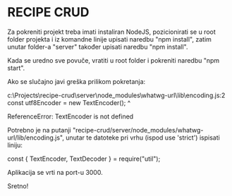 # RECIPE CRUD

Za pokreniti projekt treba imati instaliran NodeJS, pozicionirati se u root folder projekta
i iz komandne linije upisati naredbu "npm install", zatim unutar folder-a "server" također
upisati naredbu "npm install".

Kada se uredno sve povuče, vratiti u root folder i pokreniti naredbu "npm start".

Ako se slučajno javi greška prilikom pokretanja:

c:\Projects\recipe-crud\server\node_modules\whatwg-url\lib\encoding.js:2
const utf8Encoder = new TextEncoder();
                    ^

ReferenceError: TextEncoder is not defined


Potrebno je na putanji "recipe-crud/server/node_modules/whatwg-url/lib/encoding.js",
unutar te datoteke pri vrhu (ispod use 'strict') ispisati liniju:

const { TextEncoder, TextDecoder } = require("util");

Aplikacija se vrti na port-u 3000.

Sretno!